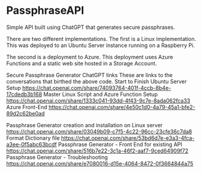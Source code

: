 # PassphraseAPI
Simple API built using ChatGPT that generates secure passphrases.

There are two different implementations.
The first is a Linux implementation.
This was deployed to an Ubuntu Server instance running on a Raspberry Pi.

The second is a deployment to Azure.
This deployment uses Azure Functions and a static web site hosted in a Storage Account.


Secure Passphrase Generator ChatGPT links
These are links to the conversations that birthed the above code.
Start to Finish Ubuntu Server Setup	https://chat.openai.com/share/74093764-401f-4ccb-8b4e-17cdedb3b168
Master Linux Script and Azure Function Setup	https://chat.openai.com/share/1333c041-93dd-4f43-9c7e-8ada062fca33
Azure Front-End	https://chat.openai.com/share/4e50c1d0-4a79-45a1-bfe2-89d2c62be0ad

Passphrase Generator creation and installation on Linux server	https://chat.openai.com/share/03049b09-c7f5-4c22-96cc-23cfe36c7da8
Format Dictionary file	https://chat.openai.com/share/53bd6d7e-e3a3-4fca-a3ee-0f5abc63bcdf
Passphrase Generator - Front End for existing API	https://chat.openai.com/share/516b7e22-3c1a-46f2-aaf7-9ced64909f72
Passphrase Generator - Troubleshooting	https://chat.openai.com/share/e7080016-d15e-4064-8472-0f3664844a75

